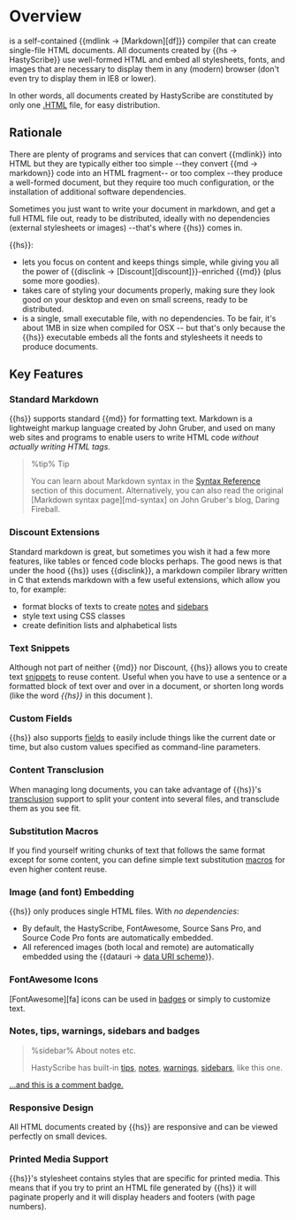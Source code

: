 # Overview

[](class:hastyscribe) is a self-contained {{mdlink -> [Markdown][df]}} compiler that can create single-file HTML documents. All documents created by {{hs -> HastyScribe}} use well-formed HTML and embed all stylesheets, fonts, and images that are necessary to display them in any (modern) browser (don't even try to display them in IE8 or lower).

In other words, all documents created by HastyScribe are constituted by only one [.HTML](class:ext) file, for easy distribution.

## Rationale

There are plenty of programs and services that can convert {{mdlink}} into HTML but they are typically either too simple --they convert {{md -> markdown}} code into an HTML fragment-- or too complex --they produce a well-formed document, but they require too much configuration, or the installation of additional software dependencies.

Sometimes you just want to write your document in markdown, and get a full HTML file out, ready to be distributed, ideally with no dependencies (external stylesheets or images) --that's where {{hs}} comes in.

{{hs}}:

* lets you focus on content and keeps things simple, while giving you all the power of {{disclink -> [Discount][discount]}}-enriched {{md}} (plus some more goodies).
* takes care of styling your documents properly, making sure they look good on your desktop and even on small screens, ready to be distributed. 
* is a single, small executable file, with no dependencies. To be fair, it's about 1MB in size when compiled for OSX -- but that's only because the {{hs}} executable embeds all the fonts and stylesheets it needs to produce documents.

## Key Features

### Standard Markdown

{{hs}} supports standard {{md}} for formatting text. Markdown is a lightweight markup language created by John Gruber, and used on many web sites and programs to enable users to write HTML code _without actually writing HTML tags_. 

> %tip%
> Tip
> 
> You can learn about Markdown syntax in the [Syntax Reference](#Syntax-Reference) section of this document. Alternatively, you can also read the original [Markdown syntax page][md-syntax] on John Gruber's blog, Daring Fireball.

### Discount Extensions

Standard markdown is great, but sometimes you wish it had a few more features, like tables or fenced code blocks perhaps. The good news is that under the hood {{hs}} uses {{disclink}}, a markdown compiler library written in C that extends markdown with a few useful extensions, which allow you to, for example:

* format blocks of texts to create [notes](#Notes) and [sidebars](#Sidebars)
* style text using CSS classes
* create definition lists and alphabetical lists

### Text Snippets

Although not part of neither {{md}} nor Discount, {{hs}} allows you to create text [snippets](#Snippets) to reuse content. Useful when you have to use a sentence or a formatted block of text over and over in a document, or shorten long words (like the word _{{hs}}_ in this document [](class:fa-face-smile)).

### Custom Fields

{{hs}} also supports [fields](#Fields) to easily include things like the current date or time, but also custom values specified as command-line parameters. 

### Content Transclusion

When managing long documents, you can take advantage of {{hs}}'s [transclusion](#Transclusion) support to split your content into several files, and transclude them as you see fit.

### Substitution Macros

If you find yourself writing chunks of text that follows the same format except for some content, you can define simple text substitution [macros](#Macros) for even higher content reuse.

### Image (and font) Embedding

{{hs}} only produces single HTML files. With _no dependencies_:

* By default, the HastyScribe, FontAwesome, Source Sans Pro, and Source Code Pro fonts are automatically embedded.
* All referenced images (both local and remote) are automatically embedded using the {{datauri -> [data URI scheme](http://en.wikipedia.org/wiki/Data_URI_scheme)}}.

### FontAwesome Icons

[FontAwesome][fa] icons can be used in [badges](#Badges) or simply to customize text. [](class:fa-thumbs-up) 

### Notes, tips, warnings, sidebars and badges

> %sidebar%
> About notes etc.
> 
> HastyScribe has built-in [tips](#Tips), [notes](#Notes), [warnings](#Warnings), [sidebars](#Sidebars), like this one.

[...and this is a comment badge.](class:draftcomment)

### Responsive Design

All HTML documents created by {{hs}} are responsive and can be viewed perfectly on small devices.

### Printed Media Support

{{hs}}'s stylesheet contains styles that are specific for printed media. This means that if you try to print an HTML file generated by {{hs}} it will paginate properly and it will display headers and footers (with page numbers).

